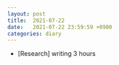 ```yaml
---
layout: post
title:  2021-07-22
date:   2021-07-22 23:59:59 +0900
categories: diary
---
```


- [Research] writing 3 hours
